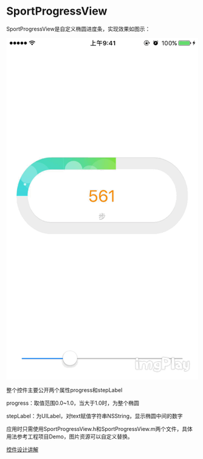 # SportProgressView

SportProgressView是自定义椭圆进度条，实现效果如图示：

![SportProgressViewDemo](SportProgressViewDemo.GIF)

整个控件主要公开两个属性progress和stepLabel

progress：取值范围0.0~1.0，当大于1.0时，为整个椭圆

stepLabel：为UILabel，对text赋值字符串NSString，显示椭圆中间的数字



应用时只需使用SportProgressView.h和SportProgressView.m两个文件，具体用法参考工程项目Demo，图片资源可以自定义替换。

[控件设计讲解](https://robinshare.github.io/md/iOSCodeMark/iOS开发UI篇之使用Quartz2D绘制椭圆进度条.html)